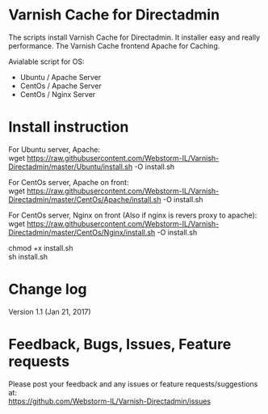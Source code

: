 Varnish Cache for Directadmin
===================
The scripts install Varnish Cache for Directadmin.
It installer easy and really performance. The Varnish Cache frontend Apache for Caching.

Avialable script for OS:<br />
* Ubuntu / Apache Server<br />
* CentOs / Apache Server<br />
* CentOs / Nginx  Server<br />

Install instruction
===================
For Ubuntu server, Apache:<br />
wget https://raw.githubusercontent.com/Webstorm-IL/Varnish-Directadmin/master/Ubuntu/install.sh -O install.sh<br />

For CentOs server, Apache on front:<br />
wget https://raw.githubusercontent.com/Webstorm-IL/Varnish-Directadmin/master/CentOs/Apache/install.sh -O install.sh<br />

For CentOs server, Nginx on front (Also if nginx is revers proxy to apache):<br />
wget https://raw.githubusercontent.com/Webstorm-IL/Varnish-Directadmin/master/CentOs/Nginx/install.sh -O install.sh<br />

chmod +x install.sh<br />
sh install.sh

Change log
===================
Version 1.1 (Jan 21, 2017)

Feedback, Bugs, Issues, Feature requests
===================
Please post your feedback and any issues or feature requests/suggestions at: <br />
https://github.com/Webstorm-IL/Varnish-Directadmin/issues
